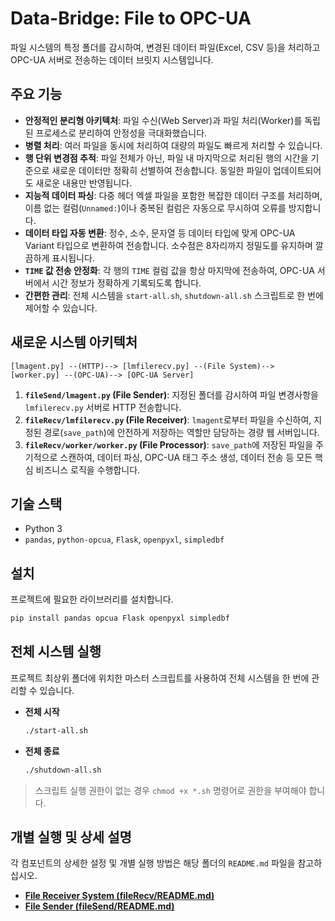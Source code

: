 # Data-Bridge: File to OPC-UA

파일 시스템의 특정 폴더를 감시하여, 변경된 데이터 파일(Excel, CSV 등)을 처리하고 OPC-UA 서버로 전송하는 데이터 브릿지 시스템입니다.

## 주요 기능

- **안정적인 분리형 아키텍처**: 파일 수신(Web Server)과 파일 처리(Worker)를 독립된 프로세스로 분리하여 안정성을 극대화했습니다.
- **병렬 처리**: 여러 파일을 동시에 처리하여 대량의 파일도 빠르게 처리할 수 있습니다.
- **행 단위 변경점 추적**: 파일 전체가 아닌, 파일 내 마지막으로 처리된 행의 시간을 기준으로 새로운 데이터만 정확히 선별하여 전송합니다. 동일한 파일이 업데이트되어도 새로운 내용만 반영됩니다.
- **지능적 데이터 파싱**: 다중 헤더 엑셀 파일을 포함한 복잡한 데이터 구조를 처리하며, 이름 없는 컬럼(`Unnamed:`)이나 중복된 컬럼은 자동으로 무시하여 오류를 방지합니다.
- **데이터 타입 자동 변환**: 정수, 소수, 문자열 등 데이터 타입에 맞게 OPC-UA Variant 타입으로 변환하여 전송합니다. 소수점은 8자리까지 정밀도를 유지하며 깔끔하게 표시됩니다.
- **`TIME` 값 전송 안정화**: 각 행의 `TIME` 컬럼 값을 항상 마지막에 전송하여, OPC-UA 서버에서 시간 정보가 정확하게 기록되도록 합니다.
- **간편한 관리**: 전체 시스템을 `start-all.sh`, `shutdown-all.sh` 스크립트로 한 번에 제어할 수 있습니다.

## 새로운 시스템 아키텍처

```
[lmagent.py] --(HTTP)--> [lmfilerecv.py] --(File System)--> [worker.py] --(OPC-UA)--> [OPC-UA Server]
```

1.  **`fileSend/lmagent.py` (File Sender)**: 지정된 폴더를 감시하여 파일 변경사항을 `lmfilerecv.py` 서버로 HTTP 전송합니다.
2.  **`fileRecv/lmfilerecv.py` (File Receiver)**: `lmagent`로부터 파일을 수신하여, 지정된 경로(`save_path`)에 안전하게 저장하는 역할만 담당하는 경량 웹 서버입니다.
3.  **`fileRecv/worker/worker.py` (File Processor)**: `save_path`에 저장된 파일을 주기적으로 스캔하여, 데이터 파싱, OPC-UA 태그 주소 생성, 데이터 전송 등 모든 핵심 비즈니스 로직을 수행합니다.

## 기술 스택

- Python 3
- `pandas`, `python-opcua`, `Flask`, `openpyxl`, `simpledbf`

## 설치

프로젝트에 필요한 라이브러리를 설치합니다.

```bash
pip install pandas opcua Flask openpyxl simpledbf
```

## 전체 시스템 실행

프로젝트 최상위 폴더에 위치한 마스터 스크립트를 사용하여 전체 시스템을 한 번에 관리할 수 있습니다.

- **전체 시작**
  ```bash
  ./start-all.sh
  ```
- **전체 종료**
  ```bash
  ./shutdown-all.sh
  ```
> 스크립트 실행 권한이 없는 경우 `chmod +x *.sh` 명령어로 권한을 부여해야 합니다.

## 개별 실행 및 상세 설명

각 컴포넌트의 상세한 설정 및 개별 실행 방법은 해당 폴더의 `README.md` 파일을 참고하십시오.

- **[File Receiver System (fileRecv/README.md)](./fileRecv/README.md)**
- **[File Sender (fileSend/README.md)](./fileSend/README.md)**

